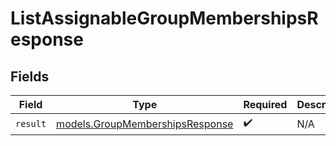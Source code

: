 # ListAssignableGroupMembershipsResponse


## Fields

| Field                                                                    | Type                                                                     | Required                                                                 | Description                                                              |
| ------------------------------------------------------------------------ | ------------------------------------------------------------------------ | ------------------------------------------------------------------------ | ------------------------------------------------------------------------ |
| `result`                                                                 | [models.GroupMembershipsResponse](../models/groupmembershipsresponse.md) | :heavy_check_mark:                                                       | N/A                                                                      |